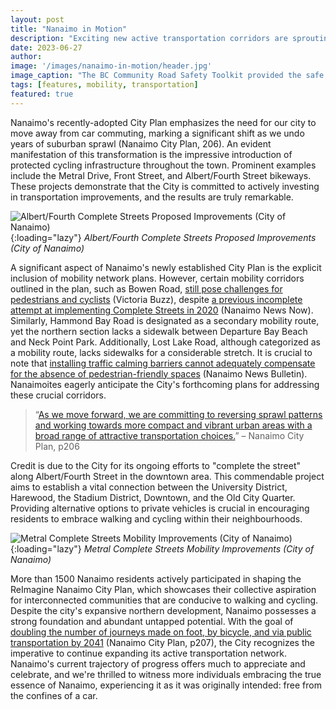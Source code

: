 ```yaml
---
layout: post
title: "Nanaimo in Motion"
description: "Exciting new active transportation corridors are sprouting up throughout our town, reflecting a shift in Nanaimoites' mindset regarding transportation. Furthermore, it is evident that city staff are wholeheartedly dedicated to enhancing our streets for the benefit of all residents."
date: 2023-06-27
author: 
image: '/images/nanaimo-in-motion/header.jpg'
image_caption: "The BC Community Road Safety Toolkit provided the safe pedestrian, cycling, and transit framework for Metral Drive's total overhaul (City of Nanaimo)"
tags: [features, mobility, transportation]
featured: true
---
```


Nanaimo's recently-adopted City Plan emphasizes the need for our city to move away from car commuting, marking a significant shift as we undo years of suburban sprawl (Nanaimo City Plan, 206). An evident manifestation of this transformation is the impressive introduction of protected cycling infrastructure throughout the town. Prominent examples include the Metral Drive, Front Street, and Albert/Fourth Street bikeways. These projects demonstrate that the City is committed to actively investing in transportation improvements, and the results are truly remarkable.

![Albert/Fourth Complete Streets Proposed Improvements (City of Nanaimo)]({{site.baseurl}}/images/nanaimo-in-motion/albert-street-complete-streets-artistic-rendering.jpg){:loading="lazy"}
*Albert/Fourth Complete Streets Proposed Improvements (City of Nanaimo)*

A significant aspect of Nanaimo's newly established City Plan is the explicit inclusion of mobility network plans. However, certain mobility corridors outlined in the plan, such as Bowen Road, [still pose challenges for pedestrians and cyclists](https://www.victoriabuzz.com/2021/01/woman-in-wheelchair-dies-from-car-collision-as-nanaimo-rcmp-investigate/) (Victoria Buzz), despite [a previous incomplete attempt at implementing Complete Streets in 2020](https://nanaimonewsnow.com/2020/10/30/major-upgrades-to-bowen-rd-corridor-substantially-complete/) (Nanaimo News Now). Similarly, Hammond Bay Road is designated as a secondary mobility route, yet the northern section lacks a sidewalk between Departure Bay Beach and Neck Point Park. Additionally, Lost Lake Road, although categorized as a mobility route, lacks sidewalks for a considerable stretch. It is crucial to note that [installing traffic calming barriers cannot adequately compensate for the absence of pedestrian-friendly spaces](https://www.nanaimobulletin.com/news/driver-taken-to-hospital-after-hitting-traffic-calming-barrier-on-nanaimos-lost-lake-road/) (Nanaimo News Bulletin). Nanaimoites eagerly anticipate the City's forthcoming plans for addressing these crucial corridors.

> “[As we move forward, we are committing to reversing sprawl patterns and working towards more compact and vibrant urban areas with a broad range of attractive transportation choices.](https://www.nanaimo.ca/docs/city-plan-documents/city-plan---full-resolution-2022-jul-04.pdf)” – Nanaimo City Plan, p206

Credit is due to the City for its ongoing efforts to "complete the street" along Albert/Fourth Street in the downtown area. This commendable project aims to establish a vital connection between the University District, Harewood, the Stadium District, Downtown, and the Old City Quarter. Providing alternative options to private vehicles is crucial in encouraging residents to embrace walking and cycling within their neighbourhoods.

![Metral Complete Streets Mobility Improvements (City of Nanaimo)]({{site.baseurl}}/images/nanaimo-in-motion/metral-drive-transportation-diagram.jpg){:loading="lazy"}
*Metral Complete Streets Mobility Improvements (City of Nanaimo)*

More than 1500 Nanaimo residents actively participated in shaping the ReImagine Nanaimo City Plan, which showcases their collective aspiration for interconnected communities that are conducive to walking and cycling. Despite the city's expansive northern development, Nanaimo possesses a strong foundation and abundant untapped potential. With the goal of [doubling the number of journeys made on foot, by bicycle, and via public transportation by 2041](https://www.nanaimo.ca/docs/city-plan-documents/city-plan---full-resolution-2022-jul-04.pdf) (Nanaimo City Plan, p207), the City recognizes the imperative to continue expanding its active transportation network. Nanaimo's current trajectory of progress offers much to appreciate and celebrate, and we're thrilled to witness more individuals embracing the true essence of Nanaimo, experiencing it as it was originally intended: free from the confines of a car.
